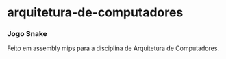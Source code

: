 # arquitetura-de-computadores

### Jogo Snake

Feito em assembly mips para a disciplina de Arquitetura de Computadores.
